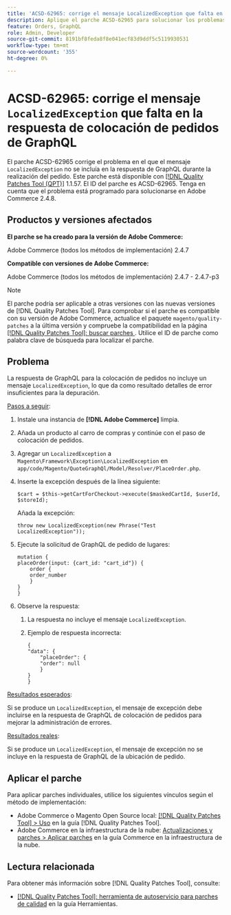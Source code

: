 ```yaml
---
title: 'ACSD-62965: corrige el mensaje LocalizedException que falta en la respuesta de colocación de pedidos de GraphQL'
description: Aplique el parche ACSD-62965 para solucionar los problemas de Adobe Commerce en los que el mensaje LocalizedException no se incluía en la respuesta de GraphQL durante la realización del pedido.
feature: Orders, GraphQL
role: Admin, Developer
source-git-commit: 8191bf8feda8f8e041ecf83d9ddf5c5119930531
workflow-type: tm+mt
source-wordcount: '355'
ht-degree: 0%

---
```


# ACSD-62965: corrige el mensaje `LocalizedException` que falta en la respuesta de colocación de pedidos de GraphQL

El parche ACSD-62965 corrige el problema en el que el mensaje `LocalizedException` no se incluía en la respuesta de GraphQL durante la realización del pedido. Este parche está disponible con [[!DNL Quality Patches Tool (QPT)]](/help/tools/quality-patches-tool/quality-patches-tool-to-self-serve-quality-patches.md) 1.1.57. El ID del parche es ACSD-62965. Tenga en cuenta que el problema está programado para solucionarse en Adobe Commerce 2.4.8.

## Productos y versiones afectados

**El parche se ha creado para la versión de Adobe Commerce:**

Adobe Commerce (todos los métodos de implementación) 2.4.7

**Compatible con versiones de Adobe Commerce:**

Adobe Commerce (todos los métodos de implementación) 2.4.7 - 2.4.7-p3

>[!NOTE]
>
>El parche podría ser aplicable a otras versiones con las nuevas versiones de [!DNL Quality Patches Tool]. Para comprobar si el parche es compatible con su versión de Adobe Commerce, actualice el paquete `magento/quality-patches` a la última versión y compruebe la compatibilidad en la página [[!DNL Quality Patches Tool]: buscar parches ](https://experienceleague.adobe.com/tools/commerce-quality-patches/index.html?lang=es). Utilice el ID de parche como palabra clave de búsqueda para localizar el parche.

## Problema

La respuesta de GraphQL para la colocación de pedidos no incluye un mensaje `LocalizedException`, lo que da como resultado detalles de error insuficientes para la depuración.

<u>Pasos a seguir</u>:

1. Instale una instancia de **[!DNL Adobe Commerce]** limpia.
1. Añada un producto al carro de compras y continúe con el paso de colocación de pedidos.
1. Agregar un `LocalizedException` a `Magento\Framework\Exception\LocalizedException` en `app/code/Magento/QuoteGraphQl/Model/Resolver/PlaceOrder.php`.
1. Inserte la excepción después de la línea siguiente:

   ```
   $cart = $this->getCartForCheckout->execute($maskedCartId, $userId, $storeId);
   ```

   Añada la excepción:

   ```
   throw new LocalizedException(new Phrase("Test LocalizedException"));
   ```

1. Ejecute la solicitud de GraphQL de pedido de lugares:

   ```
   mutation {
   placeOrder(input: {cart_id: "cart_id"}) {
       order {
       order_number
       }
   }
   }
   ```

1. Observe la respuesta:
   1. La respuesta no incluye el mensaje `LocalizedException`.
   1. Ejemplo de respuesta incorrecta:

      ```
      {
      "data": {
          "placeOrder": {
          "order": null
          }
      }
      }
      ```

<u>Resultados esperados</u>:

Si se produce un `LocalizedException`, el mensaje de excepción debe incluirse en la respuesta de GraphQL de colocación de pedidos para mejorar la administración de errores.

<u>Resultados reales</u>:

Si se produce un `LocalizedException`, el mensaje de excepción no se incluye en la respuesta de GraphQL de la ubicación de pedido.

## Aplicar el parche

Para aplicar parches individuales, utilice los siguientes vínculos según el método de implementación:

* Adobe Commerce o Magento Open Source local: [[!DNL Quality Patches Tool] > Uso](/help/tools/quality-patches-tool/usage.md) en la guía [!DNL Quality Patches Tool].
* Adobe Commerce en la infraestructura de la nube: [Actualizaciones y parches > Aplicar parches](https://experienceleague.adobe.com/docs/commerce-cloud-service/user-guide/develop/upgrade/apply-patches.html?lang=es) en la guía Commerce en la infraestructura de la nube.

## Lectura relacionada

Para obtener más información sobre [!DNL Quality Patches Tool], consulte:

* [[!DNL Quality Patches Tool]: herramienta de autoservicio para parches de calidad](/help/tools/quality-patches-tool/quality-patches-tool-to-self-serve-quality-patches.md) en la guía Herramientas.

